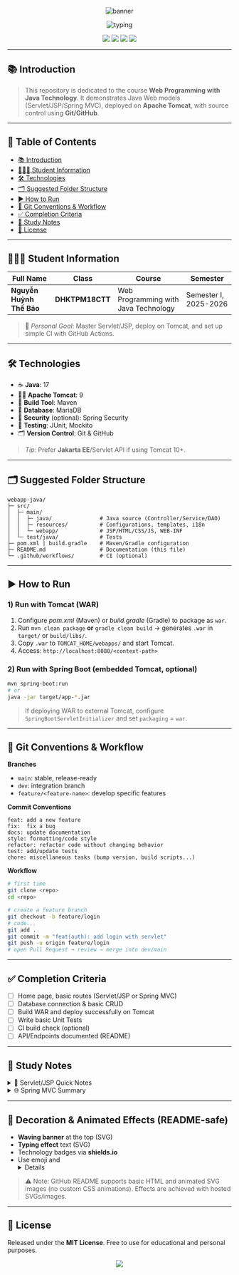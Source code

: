 <!-- Animated Banner -->
<p align="center">
  <img src="https://capsule-render.vercel.app/api?type=waving&height=160&color=0:00b4db,100:0083b0&text=Web%20Programming%20with%20Java%20Technology&fontSize=28&fontAlignY=30&desc=Nguy%E1%BB%85n%20Hu%E1%BB%B3nh%20Th%E1%BA%BF%20B%E1%BA%A3o%20%E2%80%A2%20Class%20DHKTPM18CTT&descAlignY=55&descAlign=50" alt="banner"/>
</p>

<p align="center">
  <img src="https://readme-typing-svg.demolab.com?font=Fira+Code&pause=1100&center=true&vCenter=true&width=720&lines=Welcome+to+the+Web+Programming+with+Java+Technology+Repository!;Student%3A+Nguy%E1%BB%85n+Hu%E1%BB%B3nh+Th%E1%BA%BF+B%E1%BA%A3o+%7C+Class%3A+DHKTPM18CTT;Language%3A+Java+%7C+App+Server%3A+Apache+Tomcat+%7C+VCS%3A+GitHub" alt="typing"/>
</p>

<p align="center">
  <a href="#-technologies"><img src="https://img.shields.io/badge/Java-17+-f89820?style=for-the-badge&logo=java&logoColor=white"/></a>
  <a href="#-technologies"><img src="https://img.shields.io/badge/Tomcat-9-F8DC75?style=for-the-badge&logo=apachetomcat&logoColor=black"/></a>
  <a href="#-git-workflow"><img src="https://img.shields.io/badge/GitHub-Repo-181717?style=for-the-badge&logo=github"/></a>
  <a href="#-how-to-run"><img src="https://img.shields.io/badge/Build-Maven%20%7C%20-007396?style=for-the-badge&logo=apachemaven"/></a>
</p>

---

## 📚 Introduction
> This repository is dedicated to the course **Web Programming with Java Technology**. It demonstrates Java Web models (Servlet/JSP/Spring MVC), deployed on **Apache Tomcat**, with source control using **Git/GitHub**.

---

## 🧭 Table of Contents
- [📚 Introduction](#-introduction)
- [👨🏻‍🎓 Student Information](#-student-information)
- [🛠️ Technologies](#-technologies)
- [🗂️ Suggested Folder Structure](#️-suggested-folder-structure)
- [▶️ How to Run](#️-how-to-run)
- [🌿 Git Conventions & Workflow](#-git-conventions--workflow)
- [✅ Completion Criteria](#-completion-criteria)
- [📌 Study Notes](#-study-notes)
- [📄 License](#-license)

---

## 👨🏻‍🎓 Student Information
<p align="center">

| Full Name | Class | Course | Semester |
|---|---|---|---|
| **Nguyễn Huỳnh Thế Bảo** | **DHKTPM18CTT** | Web Programming with Java Technology | Semester I, 2025-2026 |

</p>

> 🎯 _Personal Goal_: Master Servlet/JSP, deploy on Tomcat, and set up simple CI with GitHub Actions.

---

## 🛠️ Technologies
- ☕ **Java**: 17
- 🐱‍👤 **Apache Tomcat**: 9
- 🧰 **Build Tool**: Maven
- 💾 **Database**: MariaDB
- 🔐 **Security** (optional): Spring Security
- 🧪 **Testing**: JUnit, Mockito
- 🗂️ **Version Control**: Git & GitHub

> _Tip_: Prefer **Jakarta EE**/Servlet API if using Tomcat 10+.

---

## 🗂️ Suggested Folder Structure
```
webapp-java/
├─ src/
│  ├─ main/
│  │  ├─ java/               # Java source (Controller/Service/DAO)
│  │  ├─ resources/          # Configurations, templates, i18n
│  │  └─ webapp/             # JSP/HTML/CSS/JS, WEB-INF
│  └─ test/java/             # Tests
├─ pom.xml | build.gradle    # Maven/Gradle configuration
├─ README.md                 # Documentation (this file)
└─ .github/workflows/        # CI (optional)
```

---

## ▶️ How to Run
### 1) Run with **Tomcat** (WAR)
1. Configure _pom.xml_ (Maven) or _build.gradle_ (Gradle) to package as `war`.
2. Run `mvn clean package` **or** `gradle clean build` → generates `.war` in `target/` or `build/libs/`.
3. Copy `.war` to `TOMCAT_HOME/webapps/` and start Tomcat.
4. Access: `http://localhost:8080/<context-path>`

### 2) Run with **Spring Boot** (embedded Tomcat, optional)
```bash
mvn spring-boot:run
# or
java -jar target/app-*.jar
```

> If deploying WAR to external Tomcat, configure `SpringBootServletInitializer` and set `packaging` = `war`.

---

## 🌿 Git Conventions & Workflow
**Branches**
- `main`: stable, release-ready
- `dev`: integration branch
- `feature/<feature-name>`: develop specific features

**Commit Conventions**
```
feat: add a new feature
fix:  fix a bug
docs: update documentation
style: formatting/code style
refactor: refactor code without changing behavior
test: add/update tests
chore: miscellaneous tasks (bump version, build scripts...)
```

**Workflow**
```bash
# first time
git clone <repo>
cd <repo>

# create a feature branch
git checkout -b feature/login
# code...
git add .
git commit -m "feat(auth): add login with servlet"
git push -u origin feature/login
# open Pull Request → review → merge into dev/main
```

---

## ✅ Completion Criteria
- [ ] Home page, basic routes (Servlet/JSP or Spring MVC)
- [ ] Database connection & basic CRUD
- [ ] Build WAR and deploy successfully on Tomcat
- [ ] Write basic Unit Tests
- [ ] CI build check (optional)
- [ ] API/Endpoints documented (README)

---

## 📌 Study Notes
<details>
<summary>📘 Servlet/JSP Quick Notes</summary>

- `HttpServlet`, methods `doGet/doPost`
- Configure `web.xml` or use `@WebServlet` annotation
- JSP + JSTL to render views
- Filters & Listeners for cross-cutting concerns
</details>

<details>
<summary>🌐 Spring MVC Summary</summary>

- `@Controller`, `@RestController`, `@RequestMapping`
- Views with `Thymeleaf`/JSP; `@Service`, `@Repository`
- Validation with `@Valid`, `BindingResult`
</details>

---

## 🎨 Decoration & Animated Effects (README-safe)
- **Waving banner** at the top (SVG)
- **Typing effect** text (SVG)
- Technology badges via **shields.io**
- Use emoji and <details> tags for interactive notes

> ⚠️ Note: GitHub README supports basic HTML and animated SVG images (no custom CSS animations). Effects are achieved with hosted SVGs/images.

---

## 📄 License
Released under the **MIT License**. Free to use for educational and personal purposes.

<p align="center">
  <img src="https://capsule-render.vercel.app/api?type=waving&height=120&section=footer&color=0:0083b0,100:00b4db"/>
</p>
